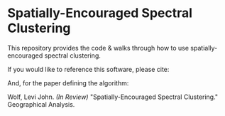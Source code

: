 # Spatially-Encouraged Spectral Clustering

This repository provides the code & walks through how to use spatially-encouraged spectral clustering. 

If you would like to reference this software, please cite:



And, for the paper defining the algorithm:

Wolf, Levi John. *(In Review)* "Spatially-Encouraged Spectral Clustering." Geographical Analysis. 
